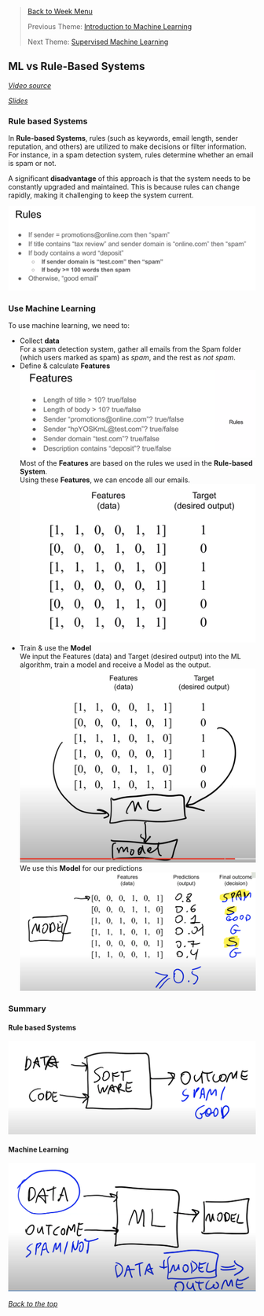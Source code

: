 >[Back to Week Menu](README.md)
>
>Previous Theme: [Introduction to Machine Learning](01_intro.md)
>
>Next Theme: [Supervised Machine Learning](03_supervised_ml.md)

## ML vs Rule-Based Systems
_[Video source](https://www.youtube.com/watch?v=CeukwyUdaz8&list=PL3MmuxUbc_hIhxl5Ji8t4O6lPAOpHaCLR&index=3)_

_[Slides](https://www.slideshare.net/AlexeyGrigorev/ml-zoomcamp-12-ml-vs-rulebased-systems)_


### Rule based Systems

In **Rule-based Systems**, rules (such as keywords, email length, sender reputation, and others) are utilized to make decisions or filter information. For instance, in a spam detection system, rules determine whether an email is spam or not.

A significant **disadvantage** of this approach is that the system needs to be constantly upgraded and maintained. This is because rules can change rapidly, making it challenging to keep the system current.

![rules](images/02_ml_vs_rule_based_01_spam_rules.png)

### Use Machine Learning

To use machine learning, we need to:
* Collect **data**
<br>For a spam detection system, gather all emails from the Spam folder (which users marked as spam) as *spam*, and the rest as *not spam*.
* Define & calculate **Features**
![features](images/02_ml_vs_rule_based_02_features.png)
Most of the **Features** are based on the rules we used in the **Rule-based System**.
<br>Using these **Features**, we can encode all our emails.
![encode](images/02_ml_vs_rule_based_03_encode.png)
* Train & use the **Model**
<br>We input the Features (data) and Target (desired output) into the ML algorithm, train a model and receive a Model as the output.
![train_model](images/02_ml_vs_rule_based_04_train_model.png)
We use this **Model** for our predictions
![predictions](images/02_ml_vs_rule_based_05_predictions.png)


### Summary

#### Rule based Systems
![rule_based](images/02_ml_vs_rule_based_06_rule_based.png)


#### Machine Learning
![ml](images/02_ml_vs_rule_based_07_ml.png)

_[Back to the top](#ml-vs-rule-based-systems)_